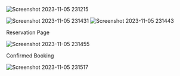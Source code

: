 ![Screenshot 2023-11-05 231215](https://github.com/KaranJoseph12/Little-Lemon-Restaurant/assets/148121439/809fe808-59c0-4d1f-b0ac-1a42604356d6)

![Screenshot 2023-11-05 231431](https://github.com/KaranJoseph12/Little-Lemon-Restaurant/assets/148121439/3d8291bf-afe5-4dd9-b309-9c50b337e4a9)
![Screenshot 2023-11-05 231443](https://github.com/KaranJoseph12/Little-Lemon-Restaurant/assets/148121439/c190607f-7057-4bb8-ba31-0e648a4c9241)

Reservation Page

![Screenshot 2023-11-05 231455](https://github.com/KaranJoseph12/Little-Lemon-Restaurant/assets/148121439/6b7a1a6d-6e48-4937-8e24-c204ecdc0457)

Confirmed Booking

![Screenshot 2023-11-05 231517](https://github.com/KaranJoseph12/Little-Lemon-Restaurant/assets/148121439/97d2894d-95fa-41bc-a97b-ac9eff78c37f)
